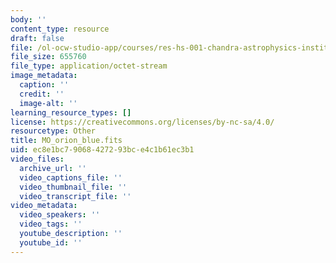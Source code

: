 ```yaml
---
body: ''
content_type: resource
draft: false
file: /ol-ocw-studio-app/courses/res-hs-001-chandra-astrophysics-institute/mo_orion_blue.fits
file_size: 655760
file_type: application/octet-stream
image_metadata:
  caption: ''
  credit: ''
  image-alt: ''
learning_resource_types: []
license: https://creativecommons.org/licenses/by-nc-sa/4.0/
resourcetype: Other
title: MO_orion_blue.fits
uid: ec8e1bc7-9068-4272-93bc-e4c1b61ec3b1
video_files:
  archive_url: ''
  video_captions_file: ''
  video_thumbnail_file: ''
  video_transcript_file: ''
video_metadata:
  video_speakers: ''
  video_tags: ''
  youtube_description: ''
  youtube_id: ''
---
```

